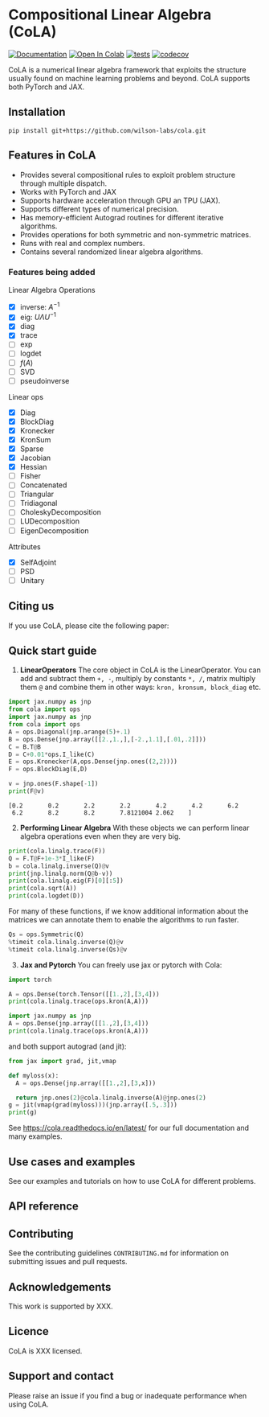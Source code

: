 # Compositional Linear Algebra (CoLA)

[![Documentation](https://readthedocs.org/projects/cola/badge/)](https://cola.readthedocs.io/en/latest/)
[![Open In Colab](https://colab.research.google.com/assets/colab-badge.svg)](https://colab.research.google.com/github/wilson-labs/cola/blob/master/docs/notebooks/colabs/all.ipynb)
[![tests](https://github.com/wilson-labs/cola/actions/workflows/python-package.yml/badge.svg)](https://github.com/wilson-labs/cola/actions/workflows/python-package.yml)
[![codecov](https://codecov.io/gh/wilson-labs/cola/branch/main/graph/badge.svg?token=bBnkfHv30C)](https://codecov.io/gh/wilson-labs/cola)

CoLA is a numerical linear algebra framework that exploits the structure usually found on machine learning problems and beyond.
CoLA supports both PyTorch and JAX.

## Installation
```shell
pip install git+https://github.com/wilson-labs/cola.git
```

## Features in CoLA
* Provides several compositional rules to exploit problem structure through multiple dispatch.
* Works with PyTorch and JAX
* Supports hardware acceleration through GPU an TPU (JAX).
* Supports different types of numerical precision.
* Has memory-efficient Autograd routines for different iterative algorithms.
* Provides operations for both symmetric and non-symmetric matrices.
* Runs with real and complex numbers.
* Contains several randomized linear algebra algorithms.

### Features being added
Linear Algebra Operations
- [x] inverse: $A^{-1}$
- [x] eig: $U \Lambda U^{-1}$
- [x] diag
- [x] trace
- [ ] exp
- [ ] logdet
- [ ] $f(A)$
- [ ] SVD
- [ ] pseudoinverse
      
Linear ops
- [x] Diag
- [x] BlockDiag
- [x] Kronecker
- [x] KronSum
- [x] Sparse
- [x] Jacobian
- [x] Hessian
- [ ] Fisher
- [ ] Concatenated
- [ ] Triangular
- [ ] Tridiagonal
- [ ] CholeskyDecomposition
- [ ] LUDecomposition
- [ ] EigenDecomposition
      
Attributes
- [x] SelfAdjoint
- [ ] PSD
- [ ] Unitary

## Citing us
If you use CoLA, please cite the following paper:
<!--
> [Andres Potapczynski, Marc Finzi, Geoff Pleiss, and Andrew Gordon Wilson. "Exploiting Compositional Structure for Automatic and Efficient Numerical Linear Algebra." Advances in Neural Information Processing Systems (2023).]()
```
@article{potapczynski2023cola,
  title={{Exploiting Compositional Structure for Automatic and Efficient Numerical Linear Algebra}},
  author={Andres Potapczynski and Marc Finzi and Geoff Pleiss and Andrew Gordon Wilson},
  journal={Advances in Neural Information Processing Systems (NeurIPS)},
  year={2023}
}
```
-->

## Quick start guide
1. **LinearOperators** The core object in CoLA is the LinearOperator. You can add and subtract them `+, -`,
multiply by constants `*, /`, matrix multiply them `@` and combine them in other ways:
`kron, kronsum, block_diag` etc.
```python
import jax.numpy as jnp
from cola import ops
import jax.numpy as jnp
from cola import ops
A = ops.Diagonal(jnp.arange(5)+.1)
B = ops.Dense(jnp.array([[2.,1.,],[-2.,1.1],[.01,.2]]))
C = B.T@B
D = C+0.01*ops.I_like(C)
E = ops.Kronecker(A,ops.Dense(jnp.ones((2,2))))
F = ops.BlockDiag(E,D)

v = jnp.ones(F.shape[-1])
print(F@v)
```
```
[0.2       0.2       2.2       2.2       4.2       4.2       6.2
 6.2       8.2       8.2       7.8121004 2.062    ]
```

2. **Performing Linear Algebra** With these objects we can perform linear algebra operations even when they are very big.
```python
print(cola.linalg.trace(F))
Q = F.T@F+1e-3*I_like(F)
b = cola.linalg.inverse(Q)@v
print(jnp.linalg.norm(Q@b-v))
print(cola.linalg.eig(F)[0][:5])
print(cola.sqrt(A))
print(cola.logdet(D))
```

For many of these functions, if we know additional information about the matrices we can annotate them
to enable the algorithms to run faster.

```python
Qs = ops.Symmetric(Q)
%timeit cola.linalg.inverse(Q)@v
%timeit cola.linalg.inverse(Qs)@v
```

3. **Jax and Pytorch** You can freely use jax or pytorch with Cola:
```python
import torch

A = ops.Dense(torch.Tensor([[1.,2],[3,4]))
print(cola.linalg.trace(ops.kron(A,A)))

import jax.numpy as jnp
A = ops.Dense(jnp.array([[1.,2],[3,4]))
print(cola.linalg.trace(ops.kron(A,A)))
```

and both support autograd (and jit):
```python
from jax import grad, jit,vmap

def myloss(x):
  A = ops.Dense(jnp.array([[1.,2],[3,x]))

  return jnp.ones(2)@cola.linalg.inverse(A)@jnp.ones(2)
g = jit(vmap(grad(myloss)))(jnp.array([.5,.3]))
print(g)
```

See https://cola.readthedocs.io/en/latest/ for our full documentation and many examples.

## Use cases and examples
See our examples and tutorials on how to use CoLA for different problems.

## API reference

## Contributing
See the contributing guidelines `CONTRIBUTING.md` for information on submitting issues
and pull requests.

<!--
## Team
-->

## Acknowledgements
This work is supported by XXX.

## Licence
CoLA is XXX licensed.

## Support and contact
Please raise an issue if you find a bug or inadequate performance when using CoLA.
